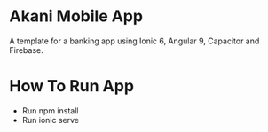 # Akani Mobile App

A template for a banking app using Ionic 6, Angular 9, Capacitor and Firebase.

# How To Run App

- Run npm install
- Run ionic serve 